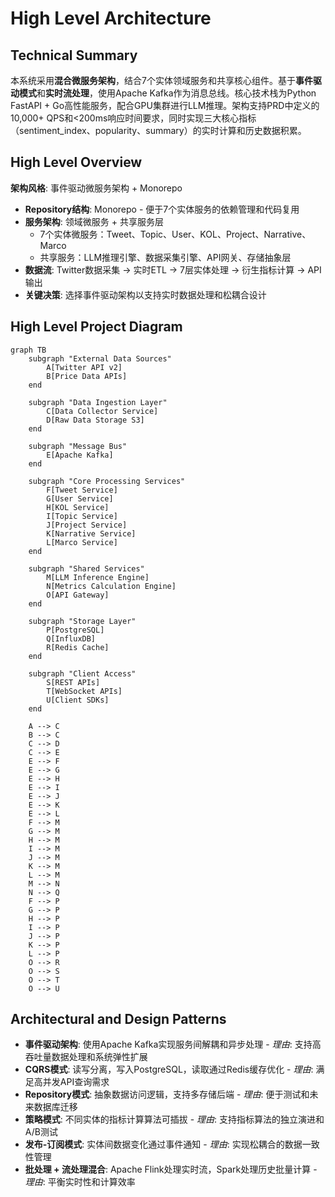 # High Level Architecture

## Technical Summary

本系统采用**混合微服务架构**，结合7个实体领域服务和共享核心组件。基于**事件驱动模式**和**实时流处理**，使用Apache Kafka作为消息总线。核心技术栈为Python FastAPI + Go高性能服务，配合GPU集群进行LLM推理。架构支持PRD中定义的10,000+ QPS和<200ms响应时间要求，同时实现三大核心指标（sentiment_index、popularity、summary）的实时计算和历史数据积累。

## High Level Overview

**架构风格**: 事件驱动微服务架构 + Monorepo
- **Repository结构**: Monorepo - 便于7个实体服务的依赖管理和代码复用
- **服务架构**: 领域微服务 + 共享服务层
  - 7个实体微服务：Tweet、Topic、User、KOL、Project、Narrative、Marco
  - 共享服务：LLM推理引擎、数据采集引擎、API网关、存储抽象层
- **数据流**: Twitter数据采集 → 实时ETL → 7层实体处理 → 衍生指标计算 → API输出
- **关键决策**: 选择事件驱动架构以支持实时数据处理和松耦合设计

## High Level Project Diagram

```mermaid
graph TB
    subgraph "External Data Sources"
        A[Twitter API v2]
        B[Price Data APIs]
    end
    
    subgraph "Data Ingestion Layer"
        C[Data Collector Service]
        D[Raw Data Storage S3]
    end
    
    subgraph "Message Bus"
        E[Apache Kafka]
    end
    
    subgraph "Core Processing Services"
        F[Tweet Service]
        G[User Service]  
        H[KOL Service]
        I[Topic Service]
        J[Project Service]
        K[Narrative Service]
        L[Marco Service]
    end
    
    subgraph "Shared Services"
        M[LLM Inference Engine]
        N[Metrics Calculation Engine]
        O[API Gateway]
    end
    
    subgraph "Storage Layer"
        P[PostgreSQL]
        Q[InfluxDB]
        R[Redis Cache]
    end
    
    subgraph "Client Access"
        S[REST APIs]
        T[WebSocket APIs]
        U[Client SDKs]
    end
    
    A --> C
    B --> C
    C --> D
    C --> E
    E --> F
    E --> G
    E --> H
    E --> I
    E --> J
    E --> K
    E --> L
    F --> M
    G --> M
    H --> M
    I --> M
    J --> M
    K --> M
    L --> M
    M --> N
    N --> Q
    F --> P
    G --> P
    H --> P
    I --> P
    J --> P
    K --> P
    L --> P
    O --> R
    O --> S
    O --> T
    O --> U
```

## Architectural and Design Patterns

- **事件驱动架构**: 使用Apache Kafka实现服务间解耦和异步处理 - *理由*: 支持高吞吐量数据处理和系统弹性扩展
- **CQRS模式**: 读写分离，写入PostgreSQL，读取通过Redis缓存优化 - *理由*: 满足高并发API查询需求
- **Repository模式**: 抽象数据访问逻辑，支持多存储后端 - *理由*: 便于测试和未来数据库迁移
- **策略模式**: 不同实体的指标计算算法可插拔 - *理由*: 支持指标算法的独立演进和A/B测试
- **发布-订阅模式**: 实体间数据变化通过事件通知 - *理由*: 实现松耦合的数据一致性管理
- **批处理 + 流处理混合**: Apache Flink处理实时流，Spark处理历史批量计算 - *理由*: 平衡实时性和计算效率
